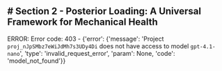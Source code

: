 ## # **Section 2 - Posterior Loading: A Universal Framework for Mechanical Health**

ERROR: Error code: 403 - {'error': {'message': 'Project `proj_nJpSMbz7eWiJdMh7s3UDy4Di` does not have access to model `gpt-4.1-nano`', 'type': 'invalid_request_error', 'param': None, 'code': 'model_not_found'}}
